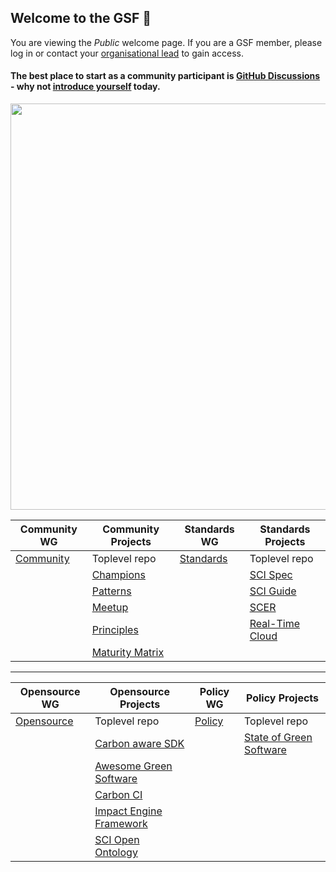 ## Welcome to the GSF 🙌 
You are viewing the _Public_ welcome page. If you are a GSF member, please log in or contact your [organisational lead](https://greensoftware.foundation/team) to gain access.

#### The best place to start as a community participant is [GitHub Discussions](https://grnsft.org/discuss) - why not [introduce yourself](https://github.com/orgs/Green-Software-Foundation/discussions/2) today.

<img src="https://user-images.githubusercontent.com/8318213/219030886-3148de11-6d39-4e74-b450-5489bde8414b.png" width="650" />

| Community WG|Community Projects|                                                Standards WG|Standards Projects |
| ----------- | -------------------------------------------------------|----------- | ------|
| [Community](https://github.com/Green-Software-Foundation/community-wg)|Toplevel repo | [Standards](https://github.com/Green-Software-Foundation/standards-wg)|Toplevel repo|
|  | [Champions](https://github.com/Green-Software-Foundation/champions)  | | [SCI Spec](https://github.com/Green-Software-Foundation/sci)|
|  | [Patterns](https://github.com/Green-Software-Foundation/patterns)  | | [SCI Guide](https://github.com/Green-Software-Foundation/sci-guide)|
|  | [Meetup](https://github.com/Green-Software-Foundation/meetup)      | |  [SCER](https://github.com/Green-Software-Foundation/scer)|
|  | [Principles](https://github.com/Green-Software-Foundation/learn)  | | [Real-Time Cloud](https://github.com/Green-Software-Foundation/real-time-cloud)|
|  | [Maturity Matrix](https://github.com/Green-Software-Foundation/green-software-maturity-matrix) | ||
---------

| Opensource WG|Opensource Projects|                                                Policy WG|Policy Projects |
| ----------- | -------------------------------------------------------|----------- | ------|
| [Opensource](https://github.com/Green-Software-Foundation/opensource-wg)|Toplevel repo | [Policy](https://github.com/Green-Software-Foundation/policy-wg)|Toplevel repo|
| | [Carbon aware SDK](https://github.com/Green-Software-Foundation/carbon-aware-sdk) | | [State of Green Software](https://github.com/Green-Software-Foundation/state-of-green-software)|
| | [Awesome Green Software](https://github.com/Green-Software-Foundation/awesome-green-software)  |||
| | [Carbon CI](https://github.com/Green-Software-Foundation/carbon-ci)                            |||
| | [Impact Engine Framework](https://github.com/Green-Software-Foundation/carbon-ql)                             |||
| | [SCI Open Ontology](https://github.com/Green-Software-Foundation/sci-open-ontology)           |||

<!--

**Here are some ideas to get you started:**

🙋‍♀️ A short introduction - what is your organization all about?
👀 Contribution guidelines - how do team members dive in?
👩‍💻 Useful resources - where do you keep your docs? Is there anything else the team should know?
🍪 Fun facts - what is your team's favorite snack?
🧙 Remember, you can do mighty things with the power of [Markdown](https://docs.github.com/github/writing-on-github/getting-started-with-writing-and-formatting-on-github/basic-writing-and-formatting-syntax)
-->
